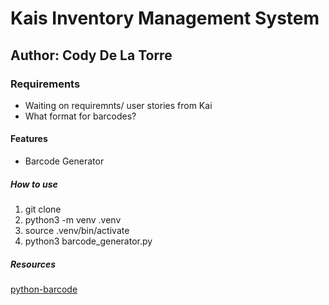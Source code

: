 # Kais Inventory Management System

## Author: Cody De La Torre

### Requirements

- Waiting on requiremnts/ user stories from Kai
- What format for barcodes?

#### Features

- Barcode Generator

##### How to use

1. git clone
2. python3 -m venv .venv
3. source .venv/bin/activate
4. python3 barcode_generator.py

##### Resources

[python-barcode](https://python-barcode.readthedocs.io/en/stable/getting-started.html)
